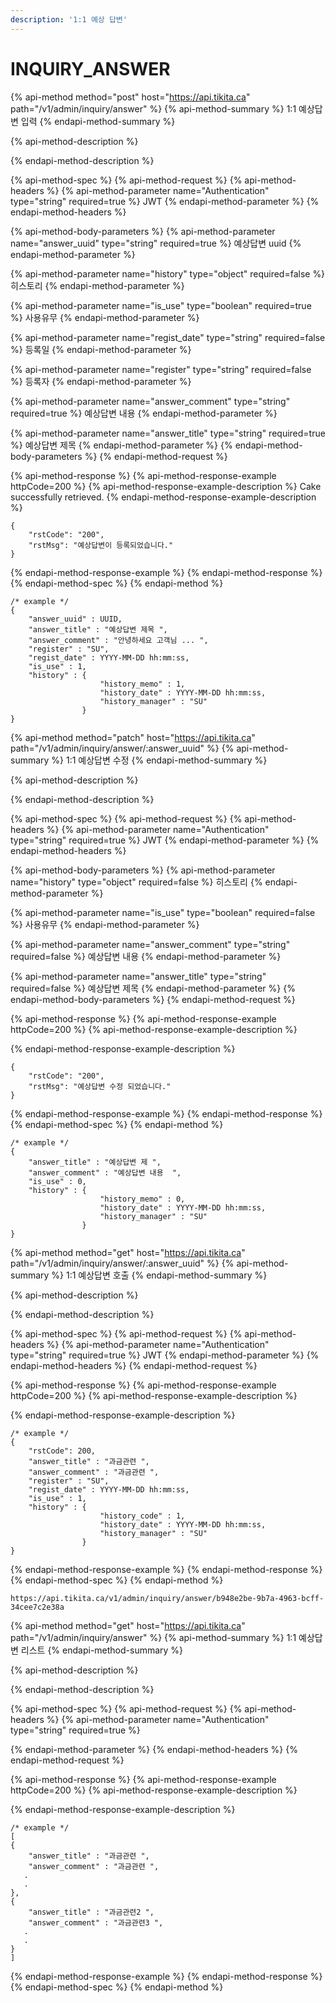 ```yaml
---
description: '1:1 예상 답변'
---
```


# INQUIRY\_ANSWER

{% api-method method="post" host="https://api.tikita.ca" path="/v1/admin/inquiry/answer" %}
{% api-method-summary %}
1:1 예상답변 입력 
{% endapi-method-summary %}

{% api-method-description %}

{% endapi-method-description %}

{% api-method-spec %}
{% api-method-request %}
{% api-method-headers %}
{% api-method-parameter name="Authentication" type="string" required=true %}
JWT
{% endapi-method-parameter %}
{% endapi-method-headers %}

{% api-method-body-parameters %}
{% api-method-parameter name="answer\_uuid" type="string" required=true %}
예상답변 uuid
{% endapi-method-parameter %}

{% api-method-parameter name="history" type="object" required=false %}
히스토리 
{% endapi-method-parameter %}

{% api-method-parameter name="is\_use" type="boolean" required=true %}
사용유무 
{% endapi-method-parameter %}

{% api-method-parameter name="regist\_date" type="string" required=false %}
등록일 
{% endapi-method-parameter %}

{% api-method-parameter name="register" type="string" required=false %}
등록자 
{% endapi-method-parameter %}

{% api-method-parameter name="answer\_comment" type="string" required=true %}
예상답변 내용 
{% endapi-method-parameter %}

{% api-method-parameter name="answer\_title" type="string" required=true %}
예상답변 제목 
{% endapi-method-parameter %}
{% endapi-method-body-parameters %}
{% endapi-method-request %}

{% api-method-response %}
{% api-method-response-example httpCode=200 %}
{% api-method-response-example-description %}
Cake successfully retrieved.
{% endapi-method-response-example-description %}

```
{
    "rstCode": "200",
    "rstMsg": "예상답변이 등록되었습니다."
}
```
{% endapi-method-response-example %}
{% endapi-method-response %}
{% endapi-method-spec %}
{% endapi-method %}

```text
/* example */
{
    "answer_uuid" : UUID,
    "answer_title" : "예상답변 제목 ",
    "answer_comment" : "안녕하세요 고객님 ... ",
    "register" : "SU",    
    "regist_date" : YYYY-MM-DD hh:mm:ss,
    "is_use" : 1,
    "history" : {
                    "history_memo" : 1,
                    "history_date" : YYYY-MM-DD hh:mm:ss,
                    "history_manager" : "SU"
                }
}
```

{% api-method method="patch" host="https://api.tikita.ca" path="/v1/admin/inquiry/answer/:answer\_uuid" %}
{% api-method-summary %}
1:1 예상답변 수정 
{% endapi-method-summary %}

{% api-method-description %}

{% endapi-method-description %}

{% api-method-spec %}
{% api-method-request %}
{% api-method-headers %}
{% api-method-parameter name="Authentication" type="string" required=true %}
JWT
{% endapi-method-parameter %}
{% endapi-method-headers %}

{% api-method-body-parameters %}
{% api-method-parameter name="history" type="object" required=false %}
히스토리 
{% endapi-method-parameter %}

{% api-method-parameter name="is\_use" type="boolean" required=false %}
사용유무 
{% endapi-method-parameter %}

{% api-method-parameter name="answer\_comment" type="string" required=false %}
예상답변 내용 
{% endapi-method-parameter %}

{% api-method-parameter name="answer\_title" type="string" required=false %}
예상답변 제목 
{% endapi-method-parameter %}
{% endapi-method-body-parameters %}
{% endapi-method-request %}

{% api-method-response %}
{% api-method-response-example httpCode=200 %}
{% api-method-response-example-description %}

{% endapi-method-response-example-description %}

```
{
    "rstCode": "200",
    "rstMsg": "예상답변 수정 되었습니다."
}
```
{% endapi-method-response-example %}
{% endapi-method-response %}
{% endapi-method-spec %}
{% endapi-method %}

```text
/* example */
{
    "answer_title" : "예상답변 제 ",
    "answer_comment" : "예상답변 내용  ",    
    "is_use" : 0,
    "history" : {
                    "history_memo" : 0,
                    "history_date" : YYYY-MM-DD hh:mm:ss,
                    "history_manager" : "SU"
                }
}
```

{% api-method method="get" host="https://api.tikita.ca" path="/v1/admin/inquiry/answer/:answer\_uuid" %}
{% api-method-summary %}
1:1 예상답변 호출 
{% endapi-method-summary %}

{% api-method-description %}

{% endapi-method-description %}

{% api-method-spec %}
{% api-method-request %}
{% api-method-headers %}
{% api-method-parameter name="Authentication" type="string" required=true %}
JWT
{% endapi-method-parameter %}
{% endapi-method-headers %}
{% endapi-method-request %}

{% api-method-response %}
{% api-method-response-example httpCode=200 %}
{% api-method-response-example-description %}

{% endapi-method-response-example-description %}

```
/* example */
{
    "rstCode": 200,
    "answer_title" : "과금관련 ",
    "answer_comment" : "과금관련 ",
    "register" : "SU",    
    "regist_date" : YYYY-MM-DD hh:mm:ss,
    "is_use" : 1,
    "history" : {
                    "history_code" : 1,
                    "history_date" : YYYY-MM-DD hh:mm:ss,
                    "history_manager" : "SU"
                }
}
```
{% endapi-method-response-example %}
{% endapi-method-response %}
{% endapi-method-spec %}
{% endapi-method %}



```text
https://api.tikita.ca/v1/admin/inquiry/answer/b948e2be-9b7a-4963-bcff-34cee7c2e38a
```

{% api-method method="get" host="https://api.tikita.ca" path="/v1/admin/inquiry/answer" %}
{% api-method-summary %}
1:1 예상답변 리스트 
{% endapi-method-summary %}

{% api-method-description %}

{% endapi-method-description %}

{% api-method-spec %}
{% api-method-request %}
{% api-method-headers %}
{% api-method-parameter name="Authentication" type="string" required=true %}

{% endapi-method-parameter %}
{% endapi-method-headers %}
{% endapi-method-request %}

{% api-method-response %}
{% api-method-response-example httpCode=200 %}
{% api-method-response-example-description %}

{% endapi-method-response-example-description %}

```
/* example */
[
{
    "answer_title" : "과금관련 ",
    "answer_comment" : "과금관련 ",
   .
   .
},
{
    "answer_title" : "과금관련2 ",
    "answer_comment" : "과금관련3 ",
   .
   .
}
]
```
{% endapi-method-response-example %}
{% endapi-method-response %}
{% endapi-method-spec %}
{% endapi-method %}



